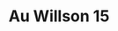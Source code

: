 ---
title: "Au Willson 15"
url: /la-chaux-de-fonds/au-willson-15-rue-du-president-wilson/
shop: Kiosk
---